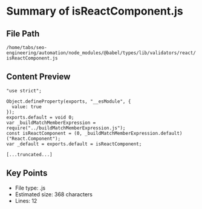 # Summary of isReactComponent.js
  
## File Path
`/home/tabs/seo-engineering/automation/node_modules/@babel/types/lib/validators/react/isReactComponent.js`

## Content Preview
```
"use strict";

Object.defineProperty(exports, "__esModule", {
  value: true
});
exports.default = void 0;
var _buildMatchMemberExpression = require("../buildMatchMemberExpression.js");
const isReactComponent = (0, _buildMatchMemberExpression.default)("React.Component");
var _default = exports.default = isReactComponent;

[...truncated...]
```

## Key Points
- File type: .js
- Estimated size: 368 characters
- Lines: 12
